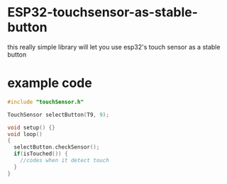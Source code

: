 # ESP32-touchsensor-as-stable-button
this really simple library will let you use esp32's touch sensor as a stable button 


# example code
```cpp
#include "touchSensor.h"

TouchSensor selectButton(T9, 9);

void setup() {}
void loop()
{
  selectButton.checkSensor();
  if(isTouched()) {
    //codes when it detect touch
  }
}

